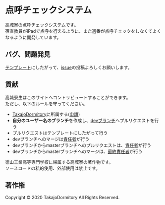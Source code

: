 # 点呼チェックシステム

高城寮の点呼チェックシステムです。  
宿直教員がiPadで点呼を行えるように、また週番が点呼チェックをしなくてよくなるように開発しています。

## バグ、問題発見
[テンプレート](https://github.com/TakajoDormitory/RollCall/issues/new/choose)にしたがって、[issue](https://github.com/TakajoDormitory/HomePage/issues)の投稿よろしくお願いします。  

## 貢献
高城寮生はこのサイトへコントリビュートすることができます。  
ただし、以下のルールを守ってください。
* [TakajoDormitory](https://github.com/TakajoDormitory)に所属する([申請](https://forms.office.com/Pages/ResponsePage.aspx?id=XYP-cpVeEkWK4KezivJfyJYZKS5tU_5OjDR63Mlm_KNUQzlURENaRFpRQ1dVNjlRVzFHRzE3TFk2Ny4u))
* **自分のユーザー名のブランチ**を作成し、[devブランチ](https://github.com/TakajoDormitory/RollCall/tree/dev)へプルリクエストを行う
* プルリクエストはテンプレートにしたがって行う
* devブランチへのマージは[責任者]()が行う
* devブランチからmasterブランチへのプルリクエストは、[責任者]()が行う
* devブランチからmasterブランチへのマージは、[最終責任者]()が行う

徳山工業高等専門学校に帰属する高城寮の著作物です。  
ソースコードの私的使用、外部使用は禁止です。

## 著作権
Copyright © 2020 TakajoDormitory All Rights Reserved.